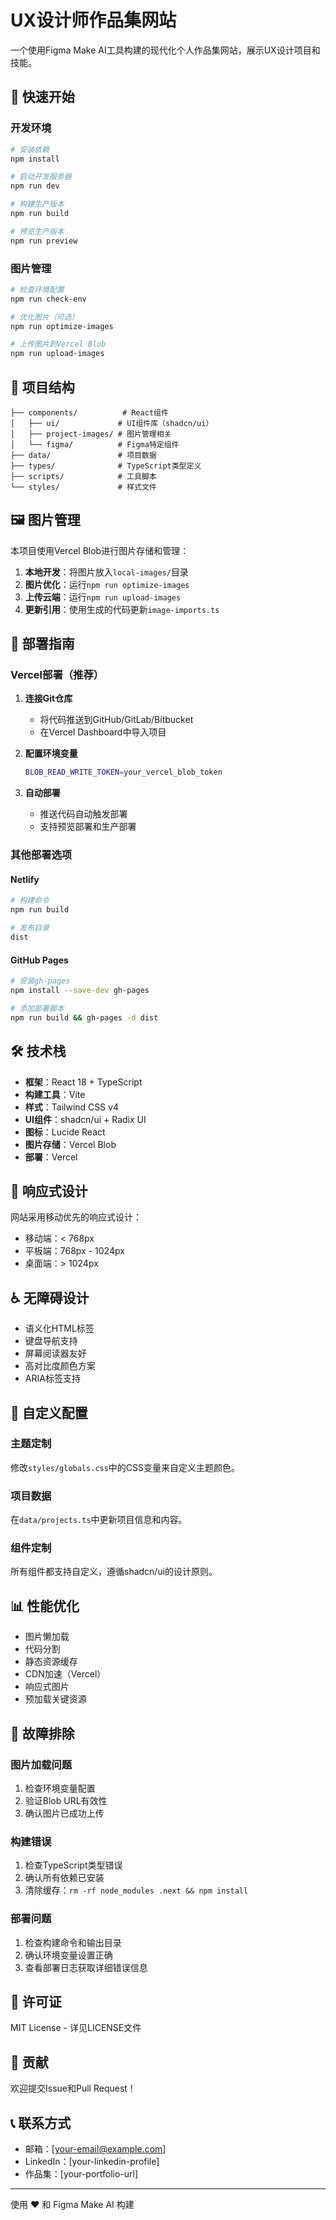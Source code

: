 # UX设计师作品集网站

一个使用Figma Make AI工具构建的现代化个人作品集网站，展示UX设计项目和技能。

## 🚀 快速开始

### 开发环境
```bash
# 安装依赖
npm install

# 启动开发服务器
npm run dev

# 构建生产版本
npm run build

# 预览生产版本
npm run preview
```

### 图片管理
```bash
# 检查环境配置
npm run check-env

# 优化图片（可选）
npm run optimize-images

# 上传图片到Vercel Blob
npm run upload-images
```

## 📁 项目结构

```
├── components/          # React组件
│   ├── ui/             # UI组件库（shadcn/ui）
│   ├── project-images/ # 图片管理相关
│   └── figma/          # Figma特定组件
├── data/               # 项目数据
├── types/              # TypeScript类型定义
├── scripts/            # 工具脚本
└── styles/             # 样式文件
```

## 🖼️ 图片管理

本项目使用Vercel Blob进行图片存储和管理：

1. **本地开发**：将图片放入`local-images/`目录
2. **图片优化**：运行`npm run optimize-images`
3. **上传云端**：运行`npm run upload-images`
4. **更新引用**：使用生成的代码更新`image-imports.ts`

## 🚀 部署指南

### Vercel部署（推荐）

1. **连接Git仓库**
   - 将代码推送到GitHub/GitLab/Bitbucket
   - 在Vercel Dashboard中导入项目

2. **配置环境变量**
   ```bash
   BLOB_READ_WRITE_TOKEN=your_vercel_blob_token
   ```

3. **自动部署**
   - 推送代码自动触发部署
   - 支持预览部署和生产部署

### 其他部署选项

#### Netlify
```bash
# 构建命令
npm run build

# 发布目录
dist
```

#### GitHub Pages
```bash
# 安装gh-pages
npm install --save-dev gh-pages

# 添加部署脚本
npm run build && gh-pages -d dist
```

## 🛠️ 技术栈

- **框架**：React 18 + TypeScript
- **构建工具**：Vite
- **样式**：Tailwind CSS v4
- **UI组件**：shadcn/ui + Radix UI
- **图标**：Lucide React
- **图片存储**：Vercel Blob
- **部署**：Vercel

## 📱 响应式设计

网站采用移动优先的响应式设计：
- 移动端：< 768px
- 平板端：768px - 1024px  
- 桌面端：> 1024px

## ♿ 无障碍设计

- 语义化HTML标签
- 键盘导航支持
- 屏幕阅读器友好
- 高对比度颜色方案
- ARIA标签支持

## 🔧 自定义配置

### 主题定制
修改`styles/globals.css`中的CSS变量来自定义主题颜色。

### 项目数据
在`data/projects.ts`中更新项目信息和内容。

### 组件定制
所有组件都支持自定义，遵循shadcn/ui的设计原则。

## 📊 性能优化

- 图片懒加载
- 代码分割
- 静态资源缓存
- CDN加速（Vercel）
- 响应式图片
- 预加载关键资源

## 🐛 故障排除

### 图片加载问题
1. 检查环境变量配置
2. 验证Blob URL有效性
3. 确认图片已成功上传

### 构建错误
1. 检查TypeScript类型错误
2. 确认所有依赖已安装
3. 清除缓存：`rm -rf node_modules .next && npm install`

### 部署问题
1. 检查构建命令和输出目录
2. 确认环境变量设置正确
3. 查看部署日志获取详细错误信息

## 📄 许可证

MIT License - 详见LICENSE文件

## 🤝 贡献

欢迎提交Issue和Pull Request！

## 📞 联系方式

- 邮箱：[your-email@example.com]
- LinkedIn：[your-linkedin-profile]
- 作品集：[your-portfolio-url]

---

使用 ❤️ 和 Figma Make AI 构建